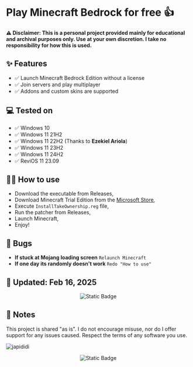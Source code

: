 # Play Minecraft Bedrock for free 👍

**⚠ Disclaimer: 
This is a personal project provided mainly for educational and archival purposes only.
Use at your own discretion. I take no responsibility for how this is used.**

## ✨ Features

- ✅ Launch Minecraft Bedrock Edition without a license
- ✅ Join servers and play multiplayer
- ✅ Addons and custom skins are supported

## 💻 Tested on

- ✅ Windows 10
- ✅ Windows 11 21H2
- ✅ Windows 11 22H2 (Thanks to **Ezekiel Ariola**)
- ✅ Windows 11 23H2
- ✅ Windows 11 24H2
- ✅ ReviOS 11 23.09

## 💁‍♀️ How to use

- Download the executable from Releases,
- Download Minecraft Trial Edition from the [Microsoft Store](https://apps.microsoft.com/store/detail/minecraft-for-windows/9nblggh2jhxj?hl=en-us&gl=us),
- Execute `InstallTakeOwnership.reg` file,
- Run the patcher from Releases,
- Launch Minecraft,
- Enjoy!

## 🐛 Bugs

- **If stuck at Mojang loading screen** `Relaunch Minecraft`
- **If one day its randomly doesn't work** `Redo "How to use"`
  
## 📝 Updated: Feb 16, 2025
<p align="center"> <img alt="Static Badge" src="https://img.shields.io/badge/JT_Studio-Verified-green"> </p>

## 💬 Notes
This project is shared "as is". 
I do not encourage misuse, nor do I offer support for any issues caused.
Respect the terms of any software you use.

![japididi](https://github.com/jtlw99/Crack-Minecraft-Bedrock/assets/93564256/8ccefa90-70b7-4a11-aa74-85b803d4a6a6)

 <p align="center">
<img alt="Static Badge" src="https://img.shields.io/badge/JT_Studio-Verified-green">
  </p>
